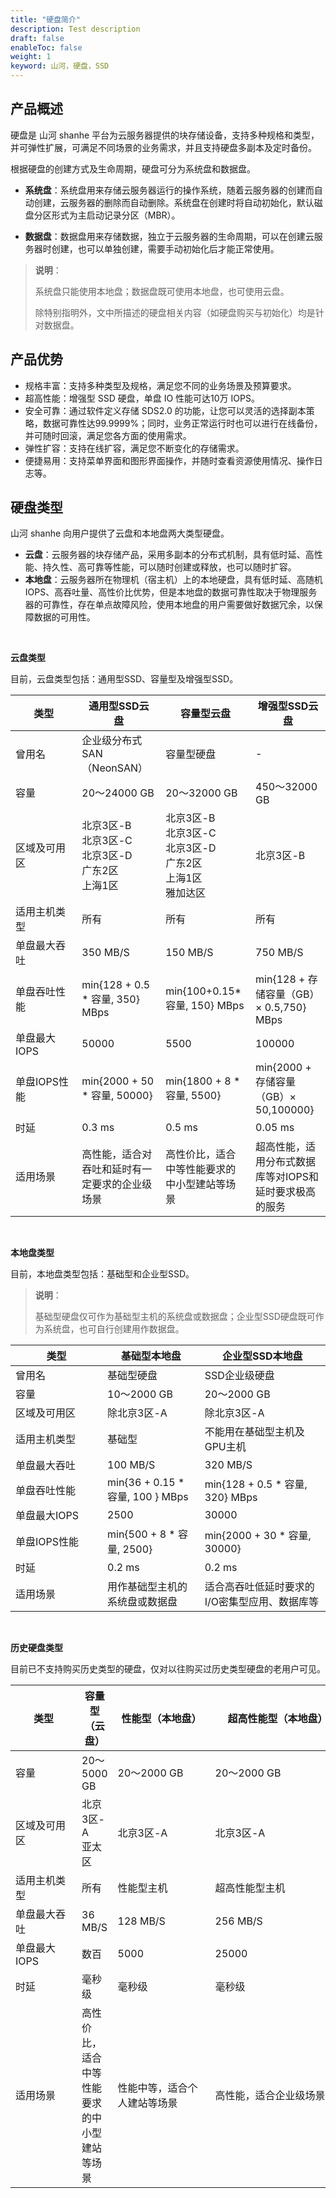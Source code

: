 ```yaml
---
title: "硬盘简介"
description: Test description
draft: false
enableToc: false
weight: 1
keyword: 山河，硬盘，SSD
---
```


## 产品概述

硬盘是 山河 shanhe 平台为云服务器提供的块存储设备，支持多种规格和类型，并可弹性扩展，可满足不同场景的业务需求，并且支持硬盘多副本及定时备份。

根据硬盘的创建方式及生命周期，硬盘可分为系统盘和数据盘。

- **系统盘**：系统盘用来存储云服务器运行的操作系统，随着云服务器的创建而自动创建，云服务器的删除而自动删除。系统盘在创建时将自动初始化，默认磁盘分区形式为主启动记录分区（MBR）。

- **数据盘**：数据盘用来存储数据，独立于云服务器的生命周期，可以在创建云服务器时创建，也可以单独创建，需要手动初始化后才能正常使用。

> **说明**：
>
> 系统盘只能使用本地盘；数据盘既可使用本地盘，也可使用云盘。
>
> 除特别指明外，文中所描述的硬盘相关内容（如硬盘购买与初始化）均是针对数据盘。

## 产品优势

- 规格丰富：支持多种类型及规格，满足您不同的业务场景及预算要求。
- 超高性能：增强型 SSD 硬盘，单盘 IO 性能可达10万 IOPS。
- 安全可靠：通过软件定义存储 SDS2.0 的功能，让您可以灵活的选择副本策略，数据可靠性达99.9999%；同时，业务正常运行时也可以进行在线备份，并可随时回滚，满足您各方面的使用需求。
- 弹性扩容：支持在线扩容，满足您不断变化的存储需求。
- 便捷易用：支持菜单界面和图形界面操作，并随时查看资源使用情况、操作日志等。

## 硬盘类型

<!--按照云硬盘性能及不同适用场景，青云QingCloud提供了四种类型的云硬盘：-->

<!--基础型：提供均衡的价格与性能，适用于数据不被经常访问、低I/O负载要求的应用。-->

<!--SSD企业型：采用全闪存架构，适用于对IOPS和吞吐要求很高的服务-->

<!--企业级分布式SAN：基于全闪存架构提供的分布式SAN服务，适用于对IOPS、吞吐、容量和稳定性要求很高的业务-->

<!--容量型：独立于云服务器生命周期，可以被连接到任意运行中的云服务器，适用于对容量要求较高的应用-->

<!--各类硬盘性能参数及适用场景如下：-->

山河 shanhe 向用户提供了云盘和本地盘两大类型硬盘。

- **云盘**：云服务器的块存储产品，采用多副本的分布式机制，具有低时延、高性能、持久性、高可靠等性能，可以随时创建或释放，也可以随时扩容。
- **本地盘**：云服务器所在物理机（宿主机）上的本地硬盘，具有低时延、高随机IOPS、高吞吐量、高性价比优势，但是本地盘的数据可靠性取决于物理服务器的可靠性，存在单点故障风险，使用本地盘的用户需要做好数据冗余，以保障数据的可用性。

</br>

**云盘类型**

目前，云盘类型包括：通用型SSD、容量型及增强型SSD。

| <span style="display:inline-block;width:90px">类型</span> | <span style="display:inline-block;width:110px">通用型SSD云盘</span> | <span style="display:inline-block;width:110px">容量型云盘</span> | 增强型SSD云盘                                          |
| --------------------------------------------------------- | ------------------------------------------------------------ | ------------------------------------------------------------ | ------------------------------------------------------ |
| 曾用名                                                    | 企业级分布式SAN（NeonSAN）                                   | 容量型硬盘                                                   | -                                                      |
| 容量                                                      | 20～24000 GB                                                 | 20～32000 GB                                                 | 450～32000 GB                                          |
| 区域及可用区                                              | 北京3区-B<br/>北京3区-C<br/>北京3区-D<br/>广东2区<br/>上海1区 <!--山河计算平台<br/>齐鲁工大计算平台--> | 北京3区-B<br/>北京3区-C<br/>北京3区-D<br/>广东2区<br/>上海1区<br/>雅加达区 <!--山河计算平台<br/>齐鲁工大计算平台--> | 北京3区-B<br>  <!--山河计算平台<br/>齐鲁工大计算平台-->     |
| 适用主机类型                                              | 所有                                                         | 所有                                                         | 所有                                                   |
| 单盘最大吞吐                                              | 350 MB/S                                                     | 150 MB/S                                                     | 750 MB/S                                               |
| 单盘吞吐性能                                              | min{128 + 0.5 * 容量, 350} MBps                              | min{100+0.15*容量, 150} MBps                                 | min{128 + 存储容量（GB）× 0.5,750} MBps                |
| 单盘最大IOPS                                              | 50000                                                        | 5500                                                         | 100000                                                 |
| 单盘IOPS性能                                              | min{2000 + 50 * 容量, 50000}                                 | min{1800 + 8 * 容量, 5500}                                   | min{2000 + 存储容量（GB）× 50,100000}                  |
| 时延                                                      | 0.3 ms                                                       | 0.5 ms                                                       | 0.05 ms                                                |
| 适用场景                                                  | 高性能，适合对吞吐和延时有一定要求的企业级场景               | 高性价比，适合中等性能要求的中小型建站等场景                 | 超高性能，适用分布式数据库等对IOPS和延时要求极高的服务 |

</br>

 **本地盘类型**

目前，本地盘类型包括：基础型和企业型SSD。

> **说明**：
>
> 基础型硬盘仅可作为基础型主机的系统盘或数据盘；企业型SSD硬盘既可作为系统盘，也可自行创建用作数据盘。

| <span style="display:inline-block;width:131px">类型</span> | 基础型本地盘                     | 企业型SSD本地盘                               |
| ---------------------------------------------------------- | -------------------------------- | --------------------------------------------- |
| 曾用名                                                     | 基础型硬盘                       | SSD企业级硬盘                                 |
| 容量                                                       | 10～2000 GB                      | 20～2000 GB                                   |
| 区域及可用区                                               | 除北京3区-A                      | 除北京3区-A                                   |
| 适用主机类型                                               | 基础型                           | 不能用在基础型主机及GPU主机                   |
| 单盘最大吞吐                                               | 100 MB/S                         | 320 MB/S                                      |
| 单盘吞吐性能                                               | min{36 + 0.15 * 容量, 100 } MBps | min{128 + 0.5 * 容量, 320} MBps               |
| 单盘最大IOPS                                               | 2500                             | 30000                                         |
| 单盘IOPS性能                                               | min{500 + 8 * 容量, 2500}        | min{2000 + 30 * 容量, 30000}                  |
| 时延                                                       | 0.2 ms                           | 0.2 ms                                        |
| 适用场景                                                   | 用作基础型主机的系统盘或数据盘           | 适合高吞吐低延时要求的I/O密集型应用、数据库等 |

</br>

**历史硬盘类型**

目前已不支持购买历史类型的硬盘，仅对以往购买过历史类型硬盘的老用户可见。

| <span style="display:inline-block;width:90px">类型</span> | 容量型（云盘）                               | <span style="display:inline-block;width:140px">性能型（本地盘）</span> | <span style="display:inline-block;width:200px">超高性能型（本地盘）</span> |
| --------------------------------------------------------- | -------------------------------------------- | ------------------------------------------------------------ | ------------------------------------------------------------ |
| 容量                                                      | 20～5000 GB                                  | 20～2000 GB                                                  | 20～2000 GB                                                  |
| 区域及可用区                                              | 北京3区-A<br/>亚太区                         | 北京3区-A                                                    | 北京3区-A                                                    |
| 适用主机类型                                              | 所有                                         | 性能型主机                                                   | 超高性能型主机                                               |
| 单盘最大吞吐                                              | 36 MB/S                                      | 128 MB/S                                                     | 256 MB/S                                                     |
| 单盘最大IOPS                                              | 数百                                         | 5000                                                         | 25000                                                        |
| 时延                                                      | 毫秒级                                       | 毫秒级                                                       | 毫秒级                                                       |
| 适用场景                                                  | 高性价比，适合中等性能要求的中小型建站等场景 | 性能中等，适合个人建站等场景                                 | 高性能，适合企业级场景                                       |

